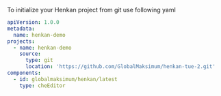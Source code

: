 To initialize your Henkan project from git use following yaml

```yaml
apiVersion: 1.0.0
metadata:
  name: henkan-demo
projects:
  - name: henkan-demo
    source:
      type: git
      location: 'https://github.com/GlobalMaksimum/henkan-tue-2.git'
components:
  - id: globalmaksimum/henkan/latest
    type: cheEditor
```


